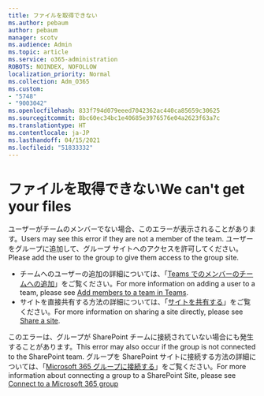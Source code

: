 ```yaml
---
title: ファイルを取得できない
ms.author: pebaum
author: pebaum
manager: scotv
ms.audience: Admin
ms.topic: article
ms.service: o365-administration
ROBOTS: NOINDEX, NOFOLLOW
localization_priority: Normal
ms.collection: Adm_O365
ms.custom:
- "5748"
- "9003042"
ms.openlocfilehash: 833f794d079eeed7042362ac440ca85659c30625
ms.sourcegitcommit: 8bc60ec34bc1e40685e3976576e04a2623f63a7c
ms.translationtype: HT
ms.contentlocale: ja-JP
ms.lasthandoff: 04/15/2021
ms.locfileid: "51833332"
---
```

# <a name="we-cant-get-your-files"></a><span data-ttu-id="4e76c-102">ファイルを取得できない</span><span class="sxs-lookup"><span data-stu-id="4e76c-102">We can't get your files</span></span>

<span data-ttu-id="4e76c-103">ユーザーがチームのメンバーでない場合、このエラーが表示されることがあります。</span><span class="sxs-lookup"><span data-stu-id="4e76c-103">Users may see this error if they are not a member of the team.</span></span> <span data-ttu-id="4e76c-104">ユーザーをグループに追加して、グループ サイトへのアクセスを許可してください。</span><span class="sxs-lookup"><span data-stu-id="4e76c-104">Please add the user to the group to give them access to the group site.</span></span>

- <span data-ttu-id="4e76c-105">チームへのユーザーの追加の詳細については、「[Teams でのメンバーのチームへの追加](https://support.office.com/article/add-people-to-a-team-aff2249d-b456-4bc3-81e7-52327b6b38e9)」をご覧ください。</span><span class="sxs-lookup"><span data-stu-id="4e76c-105">For more information on adding a user to a team, please see [Add members to a team in Teams](https://support.office.com/article/add-people-to-a-team-aff2249d-b456-4bc3-81e7-52327b6b38e9).</span></span>
- <span data-ttu-id="4e76c-106">サイトを直接共有する方法の詳細については、「[サイトを共有する](https://support.office.com/article/Share-a-site-958771A8-D041-4EB8-B51C-AFEA2EAE3658)」をご覧ください。</span><span class="sxs-lookup"><span data-stu-id="4e76c-106">For more information on sharing a site directly, please see [Share a site](https://support.office.com/article/Share-a-site-958771A8-D041-4EB8-B51C-AFEA2EAE3658).</span></span>

<span data-ttu-id="4e76c-107">このエラーは、グループが SharePoint チームに接続されていない場合にも発生することがあります。</span><span class="sxs-lookup"><span data-stu-id="4e76c-107">This error may also occur if the group is not connected to the SharePoint team.</span></span> <span data-ttu-id="4e76c-108">グループを SharePoint サイトに接続する方法の詳細については、「[Microsoft 365 グループに接続する](https://docs.microsoft.com/sharepoint/dev/transform/modernize-connect-to-office365-group)」をご覧ください。</span><span class="sxs-lookup"><span data-stu-id="4e76c-108">For more information about connecting a group to a SharePoint Site, please see [Connect to a Microsoft 365 group](https://docs.microsoft.com/sharepoint/dev/transform/modernize-connect-to-office365-group)</span></span>